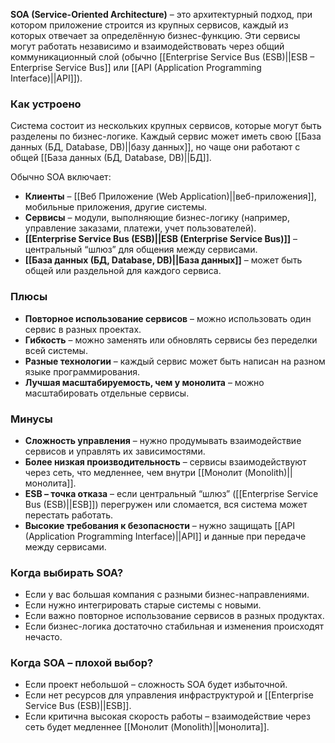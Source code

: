 **SOA (Service-Oriented Architecture)** – это архитектурный подход, при котором приложение строится из крупных сервисов, каждый из которых отвечает за определённую бизнес-функцию. Эти сервисы могут работать независимо и взаимодействовать через общий коммуникационный слой (обычно [[Enterprise Service Bus (ESB)||ESB – Enterprise Service Bus]] или [[API (Application Programming Interface)||API]]).


### Как устроено

Система состоит из нескольких крупных сервисов, которые могут быть разделены по бизнес-логике. Каждый сервис может иметь свою [[База данных (БД, Database, DB)||базу данных]], но чаще они работают с общей [[База данных (БД, Database, DB)||БД]].

Обычно SOA включает:

- **Клиенты** – [[Веб Приложение (Web Application)||веб-приложения]], мобильные приложения, другие системы.
- **Сервисы** – модули, выполняющие бизнес-логику (например, управление заказами, платежи, учет пользователей).
- **[[Enterprise Service Bus (ESB)||ESB (Enterprise Service Bus)]]** – центральный “шлюз” для общения между сервисами.
- **[[База данных (БД, Database, DB)||База данных]]** – может быть общей или раздельной для каждого сервиса.


### Плюсы

- **Повторное использование сервисов** – можно использовать один сервис в разных проектах.
- **Гибкость** – можно заменять или обновлять сервисы без переделки всей системы.
- **Разные технологии** – каждый сервис может быть написан на разном языке программирования.
- **Лучшая масштабируемость, чем у монолита** – можно масштабировать отдельные сервисы.


### Минусы

- **Сложность управления** – нужно продумывать взаимодействие сервисов и управлять их зависимостями.
- **Более низкая производительность** – сервисы взаимодействуют через сеть, что медленнее, чем внутри [[Монолит (Monolith)||монолита]].
- **ESB – точка отказа** – если центральный “шлюз” ([[Enterprise Service Bus (ESB)||ESB]]) перегружен или сломается, вся система может перестать работать.
- **Высокие требования к безопасности** – нужно защищать [[API (Application Programming Interface)||API]] и данные при передаче между сервисами.


### Когда выбирать SOA?

- Если у вас большая компания с разными бизнес-направлениями.
- Если нужно интегрировать старые системы с новыми.
- Если важно повторное использование сервисов в разных продуктах.
- Если бизнес-логика достаточно стабильная и изменения происходят нечасто.


### Когда SOA – плохой выбор?

- Если проект небольшой – сложность SOA будет избыточной.
- Если нет ресурсов для управления инфраструктурой и [[Enterprise Service Bus (ESB)||ESB]].
- Если критична высокая скорость работы – взаимодействие через сеть будет медленнее [[Монолит (Monolith)||монолита]].